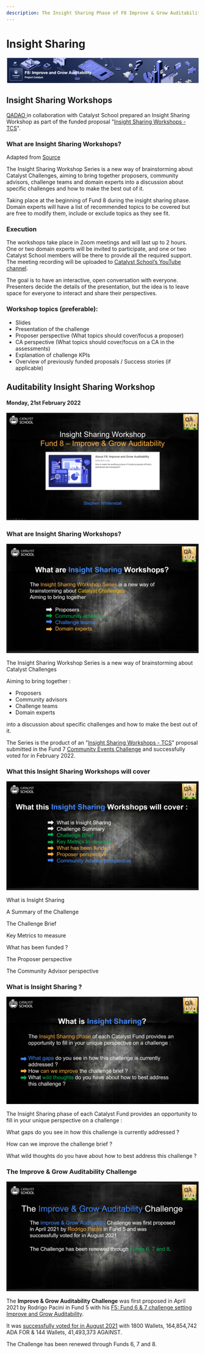 ```yaml
---
description: The Insight Sharing Phase of F8 Improve & Grow Auditability
---
```


# Insight Sharing

![](<../.gitbook/assets/2022-02-20 (4).png>)

## Insight Sharing Workshops

[QADAO ](https://quality-assurance-dao.github.io)in collaboration with Catalyst School prepared an Insight Sharing Workshop as part of the funded proposal "[Insight Sharing Workshops - TCS](https://cardano.ideascale.com/c/idea/384064)".

### What are Insight Sharing Workshops? <a href="#docs-internal-guid-14be6570-7fff-5a4b-d3bd-88c708f41b30" id="docs-internal-guid-14be6570-7fff-5a4b-d3bd-88c708f41b30"></a>

Adapted from [Source](https://docs.google.com/document/d/1rN7dWXLH\_v2UQI3mcMP1uoosQ2FrHLwZJSIpx9tMqYI/edit?usp=sharing)

The Insight Sharing Workshop Series is a new way of brainstorming about Catalyst Challenges, aiming to bring together proposers, community advisors, challenge teams and domain experts into a discussion about specific challenges and how to make the best out of it.

Taking place at the beginning of Fund 8 during the insight sharing phase. Domain experts will have a list of recommended topics to be covered but are free to modify them, include or exclude topics as they see fit.

### Execution <a href="#docs-internal-guid-6d3c725b-7fff-4d51-d5ef-bfd0530add3c" id="docs-internal-guid-6d3c725b-7fff-4d51-d5ef-bfd0530add3c"></a>

The workshops take place in Zoom meetings and will last up to 2 hours. One or two domain experts will be invited to participate, and one or two Catalyst School members will be there to provide all the required support. The meeting recording will be uploaded to [Catalyst School’s YouTube channel](https://www.youtube.com/channel/UCIPvRvMoxhmHLUuPPcsMmmg/videos).

The goal is to have an interactive, open conversation with everyone. Presenters decide the details of the presentation, but the idea is to leave space for everyone to interact and share their perspectives.

### Workshop topics (preferable):

* Slides
* Presentation of the challenge
* Proposer perspective (What topics should cover/focus a proposer)
* CA perspective (What topics should cover/focus on a CA in the assessments)
* Explanation of challenge KPIs
* Overview of previously funded proposals / Success stories (if applicable)

## Auditability Insight Sharing Workshop

#### Monday, 21st February 2022

![](../.gitbook/assets/2022-02-21.png)

### What are Insight Sharing Workshops?

![](<../.gitbook/assets/2022-02-21 (11).png>)

The Insight Sharing Workshop Series is a new way of brainstorming about Catalyst Challenges

Aiming to bring together :

* Proposers
* Community advisors
* Challenge teams
* Domain experts

into a discussion about specific challenges and how to make the best out of it.

The Series is the product of an "[Insight Sharing Workshops - TCS](https://cardano.ideascale.com/c/idea/384064)" proposal submitted in the Fund 7 [Community Events Challenge](https://cardano.ideascale.com/c/campaigns/26234/about) and successfully voted for in February 2022.

### What this Insight Sharing Workshops will cover

![](<../.gitbook/assets/2022-02-21 (12).png>)

What is Insight Sharing

A Summary of the Challenge

The Challenge Brief

Key Metrics to measure

What has been funded ?

The Proposer perspective

The Community Advisor perspective

### What is Insight Sharing ?

![](<../.gitbook/assets/2022-02-21 (13) (1).png>)

The Insight Sharing phase of each Catalyst Fund provides an opportunity to fill in your unique perspective on a challenge :

What gaps do you see in how this challenge is currently addressed ?

How can we improve the challenge brief ?

What wild thoughts do you have about how to best address this challenge ?

### The Improve & Grow Auditability Challenge

![](<../.gitbook/assets/2022-02-21 (14).png>)

The **Improve & Grow Auditability Challenge** was first proposed in April 2021 by Rodrigo Pacini in Fund 5 with his [F5: Fund 6 & 7 challenge setting Improve and Grow Auditability](https://cardano.ideascale.com/c/idea/352101).

It was [successfully voted for in August 2021](https://catalyst-swarm.gitbook.io/catalyst-swarm-genesis/august-2021/fund-5-voting-results-august-2021#fund-6-challenge-setting) with 1800 Wallets, 164,854,742 ADA FOR & 144 Wallets, 41,493,373 AGAINST.

The Challenge has been renewed through Funds 6, 7 and 8.
